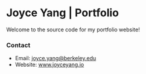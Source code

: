 # Joyce Yang | Portfolio
Welcome to the source code for my portfolio website!

### Contact
* Email: joyce.yang@berkeley.edu
* Website: www.joyceyang.io
